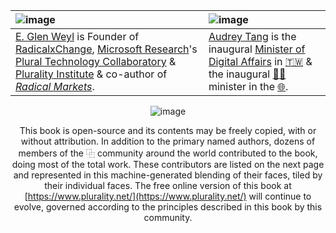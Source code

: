 | ![image](https://raw.githubusercontent.com/pluralitybook/plurality/main/figs/author-Glen.png)                                                                                                                                                                                                                                                                                                            | ![image](https://raw.githubusercontent.com/pluralitybook/plurality/main/figs/author-Audrey.png)                                                                                                                                                                                                                                                                                                        |
| :------------------------------------------------------------------------------------------------------------------------------------------------------------------------------------------------------------------------------------------------------------------------------------------------------------------------------------------------------------------------------------------------------- | :----------------------------------------------------------------------------------------------------------------------------------------------------------------------------------------------------------------------------------------------------------------------------------------------------------------------------------------------------------------------------------------------------- |
| [E. Glen Weyl](https://www.glenweyl.com) is Founder of [RadicalxChange](https://www.radicalxchange.org),  [Microsoft Research](https://www.microsoft.com/en-us/research/)'s [Plural Technology Collaboratory](https://aka.ms/plural) & [Plurality Institute](https://plurality.institute) & co-author of *[Radical Markets](https://press.princeton.edu/books/hardcover/9780691177502/radical-markets)*. | [Audrey Tang](https://en.wikipedia.org/wiki/Audrey_Tang) is the inaugural [Minister of Digital Affairs](https://en.wikipedia.org/wiki/Ministry_of_Digital_Affairs_(Taiwan)) in [🇹🇼](https://en.wikipedia.org/wiki/Taiwan) & the inaugural [🏳️‍⚧️](https://en.wikipedia.org/wiki/Transgender_flag) minister in the [🌐](https://en.wikipedia.org/wiki/List_of_transgender_political_office-holders). |

<div align="center">

![image](https://raw.githubusercontent.com/pluralitybook/plurality/main/figs/author-Community.png)

This book is open-source and its contents may be freely copied, with or without attribution.  In addition to the primary named authors, dozens of members of the ⿻ community around the world contributed to the book, doing most of the total work.  These contributors are listed on the next page and represented in this machine-generated blending of their faces, tiled by their individual faces.  The free online version of this book at [https://www.plurality.net/](https://www.plurality.net/) will continue to evolve, governed according to the principles described in this book by this community.
</div>
